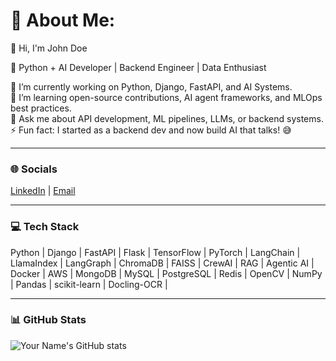 # 💫 About Me:
👋 Hi, I'm John Doe  

🚀 Python + AI Developer | Backend Engineer | Data Enthusiast  

🔭 I’m currently working on Python, Django, FastAPI, and AI Systems.  
🌱 I’m learning open-source contributions, AI agent frameworks, and MLOps best practices.  
💬 Ask me about API development, ML pipelines, LLMs, or backend systems.  
⚡ Fun fact: I started as a backend dev and now build AI that talks! 😅  

---

### 🌐 Socials
[LinkedIn](www.linkedin.com/in/maruti-pai) | [Email](mailto:marutipai203@gmail.com)

---

### 💻 Tech Stack
Python | Django | FastAPI | Flask | TensorFlow | PyTorch | LangChain | LlamaIndex | LangGraph | ChromaDB | FAISS | CrewAI | RAG | Agentic AI | Docker | AWS | MongoDB | MySQL | PostgreSQL | Redis | OpenCV | NumPy | Pandas | scikit-learn | Docling-OCR |

---

### 📊 GitHub Stats
![Your Name's GitHub stats](https://github-readme-stats.vercel.app/api?username=YourGitHubUsername&show_icons=true&theme=radical)
